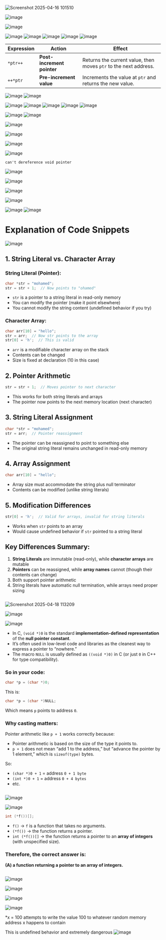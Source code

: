![Screenshot 2025-04-16 101510](https://github.com/user-attachments/assets/41a39ca3-aac5-4c4c-9ae1-3c2b8ce9f4c6)

![image](https://github.com/user-attachments/assets/ec510e77-4da8-4540-8943-1c85a7a82128)

![image](https://github.com/user-attachments/assets/43c38dbb-d7b9-4326-8e90-19a8dfc6d92a)

![image](https://github.com/user-attachments/assets/db3429bc-0dca-4043-8968-cce5c3d85a37)
![image](https://github.com/user-attachments/assets/eb7b6efd-6368-4691-b2e5-7561bbb616c7)
![image](https://github.com/user-attachments/assets/6412694d-c325-4d8d-9630-18631de3f70e)
![image](https://github.com/user-attachments/assets/fae45ad1-bf31-45a3-88ae-a85efceff7da)
![image](https://github.com/user-attachments/assets/4b7a3a2c-314f-4d09-a4a9-d11290ad5bbb)

| Expression | Action                  | Effect                                                                 |
|------------|-------------------------|------------------------------------------------------------------------|
| `*ptr++`   | **Post-increment pointer** | Returns the current value, then moves `ptr` to the next address.       |
| `++*ptr`   | **Pre-increment value**    | Increments the value at `ptr` and returns the new value.               |

![image](https://github.com/user-attachments/assets/558a56fa-3721-49f4-b306-2d0a8a0b71f3)
![image](https://github.com/user-attachments/assets/6d63a24a-b15d-4978-8fba-707cb16901c4)

![image](https://github.com/user-attachments/assets/2797037f-13fd-4522-8366-bd16391b0f4d)
![image](https://github.com/user-attachments/assets/5bf21ee1-0dec-4352-98c3-f73dd1702006)
![image](https://github.com/user-attachments/assets/2b9ba64c-d548-4996-ab47-714502521a02)
![image](https://github.com/user-attachments/assets/93cae2f2-107c-4a04-8693-d56951ea08fe)
![image](https://github.com/user-attachments/assets/d62c72f6-1aaf-49ca-8b00-48c43208b066)

![image](https://github.com/user-attachments/assets/34f52626-bbe2-42a2-975b-be5ca0d874b0)
![image](https://github.com/user-attachments/assets/a39b897d-a28a-4663-aa99-5722de3b84aa)


![image](https://github.com/user-attachments/assets/4e70ead9-02f6-4b9d-8f62-74366ed80590)

![image](https://github.com/user-attachments/assets/733e4325-e2c3-44c7-a0da-8e2e72bb5704)

![image](https://github.com/user-attachments/assets/1d91d194-c8a0-46ec-af59-4f617c8e9ba5)

![image](https://github.com/user-attachments/assets/cda004ee-c2cb-4a04-8465-5c035f52276e)
```
can't dereference void pointer
```
![image](https://github.com/user-attachments/assets/32c8e8ef-78be-4aa5-86cb-286cdd90588a)


![image](https://github.com/user-attachments/assets/654bb714-01fa-4d46-a6a8-af871bb26511)


![image](https://github.com/user-attachments/assets/74854bec-066d-4c1b-aff0-50370914d3ed)

![image](https://github.com/user-attachments/assets/f9626ad4-e4d7-4b8d-b004-74d1049ced1a)



![image](https://github.com/user-attachments/assets/6bf0d02e-e1ed-4ad2-bcff-a80e9561dc0b)
![image](https://github.com/user-attachments/assets/ca1a59c2-5ff1-4564-b301-ba64826d6ccf)


# Explanation of Code Snippets
![image](https://github.com/user-attachments/assets/2136dc40-7531-4fd2-853d-bff39625a63f)

## 1. String Literal vs. Character Array

### String Literal (Pointer):
```c
char *str = "mohamed";
str = str + 1;  // Now points to "ohamed"
```
- `str` is a pointer to a string literal in read-only memory
- You can modify the pointer (make it point elsewhere)
- You cannot modify the string content (undefined behavior if you try)

### Character Array:
```c
char arr[10] = "hello";
str = arr;  // Now str points to the array
str[0] = 'h';  // This is valid
```
- `arr` is a modifiable character array on the stack
- Contents can be changed
- Size is fixed at declaration (10 in this case)

## 2. Pointer Arithmetic
```c
str = str + 1;  // Moves pointer to next character
```
- This works for both string literals and arrays
- The pointer now points to the next memory location (next character)

## 3. String Literal Assignment
```c
char *str = "mohamed";
str = arr;  // Pointer reassignment
```
- The pointer can be reassigned to point to something else
- The original string literal remains unchanged in read-only memory

## 4. Array Assignment
```c
char arr[10] = "hello";
```
- Array size must accommodate the string plus null terminator
- Contents can be modified (unlike string literals)

## 5. Modification Differences
```c
str[0] = 'h';  // Valid for arrays, invalid for string literals
```
- Works when `str` points to an array
- Would cause undefined behavior if `str` pointed to a string literal

## Key Differences Summary:
1. **String Literals** are immutable (read-only), while **character arrays** are mutable
2. **Pointers** can be reassigned, while **array names** cannot (though their contents can change)
3. Both support pointer arithmetic
4. String literals have automatic null termination, while arrays need proper sizing

```

```

![Screenshot 2025-04-18 113209](https://github.com/user-attachments/assets/63d53d01-21d1-415f-aa48-b285623ba320)

![image](https://github.com/user-attachments/assets/50ddb312-4351-46cc-8572-0173f0d76a0c)

![image](https://github.com/user-attachments/assets/016102da-ee6d-4d00-8f4b-492c33651b17)


- In C, `(void *)0` is the standard **implementation-defined representation** of the **null pointer constant**.
- It’s often used in low-level code and libraries as the cleanest way to express a pointer to “nowhere.”
- The macro `NULL` is usually defined as `((void *)0)` in C (or just `0` in C++ for type compatibility).

### So in your code:
```c
char *p = (char *)0;
```
This is:
```c
char *p = (char *)NULL;
```
Which means `p` points to address `0`.

### Why casting matters:
Pointer arithmetic like `p + 1` works correctly because:
- Pointer arithmetic is based on the size of the type it points to.
- `p + 1` does not mean “add 1 to the address,” but “advance the pointer by 1 element,” which is `sizeof(type)` bytes.

So:
- `(char *)0 + 1` = address `0 + 1 byte`
- `(int *)0 + 1` = address `0 + 4 bytes`
- etc.

```

```
![image](https://github.com/user-attachments/assets/ecfc78b7-8742-459d-9d36-0126e479daaf)

![image](https://github.com/user-attachments/assets/75d85840-cad4-4013-81c5-f927bad2ebdb)


```c
int (*f())[];
```


- `f()` → `f` is a function that takes no arguments.
- `(*f())` → the function returns a pointer.
- `int (*f())[]` → the function returns a pointer to an **array of integers** (with unspecified size).

### Therefore, the correct answer is:
**(A) a function returning a pointer to an array of integers.**


```

```
![image](https://github.com/user-attachments/assets/4d0ca0af-1205-414c-9fa5-9c3e7ed3bdf4)


![image](https://github.com/user-attachments/assets/5e17704e-7b2c-4ac1-ba02-50a4a49bcb92)



![image](https://github.com/user-attachments/assets/6df631aa-8225-4761-baa0-cfa7c2802f6e)



![image](https://github.com/user-attachments/assets/e2c86f7b-c1be-4938-bdbd-05fc8d535912)

*x = 100 attempts to write the value 100 to whatever random memory address x happens to contain

This is undefined behavior and extremely dangerous
![image](https://github.com/user-attachments/assets/5fd00b62-0297-4d12-8a7e-d26b78afff8f)



